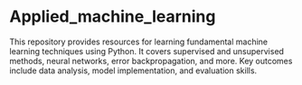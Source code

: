 # Applied_machine_learning
This repository provides resources for learning fundamental machine learning techniques using Python. It covers supervised and unsupervised methods, neural networks, error backpropagation, and more. Key outcomes include data analysis, model implementation, and evaluation skills.
